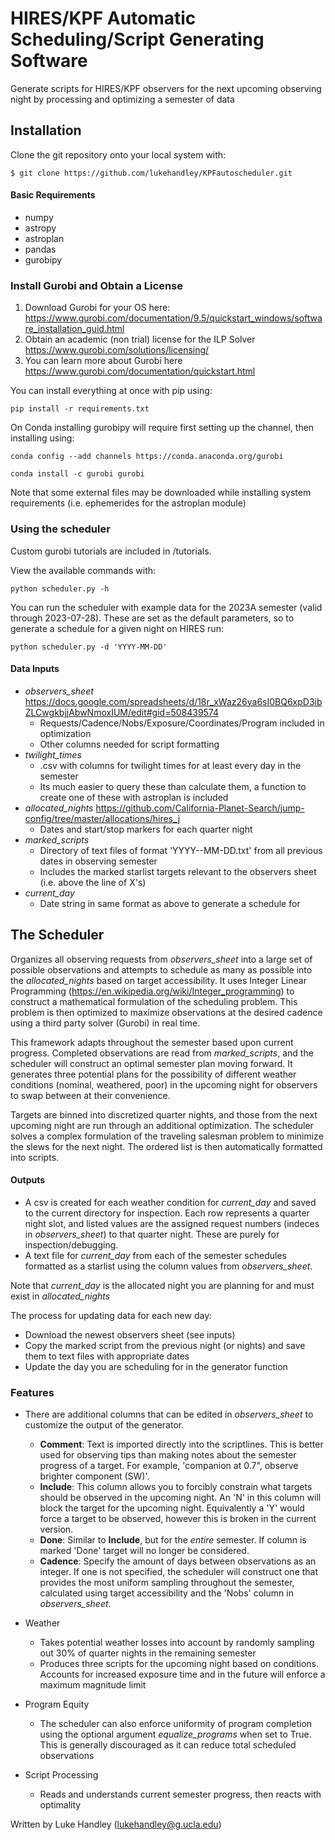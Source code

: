 # HIRES/KPF Automatic Scheduling/Script Generating Software
Generate scripts for HIRES/KPF observers for the next upcoming observing night by processing and optimizing a semester of data

## Installation

Clone the git repository onto your local system with:
```
$ git clone https://github.com/lukehandley/KPFautoscheduler.git
```

#### Basic Requirements
* numpy
* astropy
* astroplan
* pandas
* gurobipy


### Install Gurobi and Obtain a License
  1. Download Gurobi for your OS here: https://www.gurobi.com/documentation/9.5/quickstart_windows/software_installation_guid.html
  2. Obtain an academic (non trial) license for the ILP Solver https://www.gurobi.com/solutions/licensing/
  3. You can learn more about Gurobi here https://www.gurobi.com/documentation/quickstart.html

You can install everything at once with pip using:
```
pip install -r requirements.txt
```
 
On Conda installing gurobipy will require first setting up the channel, then installing using:
```
conda config --add channels https://conda.anaconda.org/gurobi
```
```
conda install -c gurobi gurobi
```
Note that some external files may be downloaded while installing system requirements (i.e. ephemerides for the astroplan module)

### Using the scheduler
Custom gurobi tutorials are included in /tutorials.

View the available commands with:
```
python scheduler.py -h
```

You can run the scheduler with example data for the 2023A semester (valid through 2023-07-28). These are set as the default parameters, so to generate a schedule for a given night on HIRES run:
```
python scheduler.py -d 'YYYY-MM-DD'
```

#### Data Inputs
* *observers_sheet* https://docs.google.com/spreadsheets/d/18r_xWaz26ya6sI0BQ6xpD3ibZLCwgkbjjAbwNmoxIUM/edit#gid=508439574
  * Requests/Cadence/Nobs/Exposure/Coordinates/Program included in optimization
  * Other columns needed for script formatting
* *twilight_times*
  * .csv with columns for twilight times for at least every day in the semester
  * Its much easier to query these than calculate them, a function to create one of these with astroplan is included
* *allocated_nights* https://github.com/California-Planet-Search/jump-config/tree/master/allocations/hires_j
  * Dates and start/stop markers for each quarter night
* *marked_scripts*
  * Directory of text files of format 'YYYY--MM-DD.txt' from all previous dates in observing semester
  * Includes the marked starlist targets relevant to the observers sheet (i.e. above the line of X's)
* *current_day*
  * Date string in same format as above to generate a schedule for
 
## The Scheduler

Organizes all observing requests from *observers_sheet* into a large set of possible observations and attempts to schedule as many as possible 
into the *allocated_nights* based on target accessibility. It uses Integer Linear Programming (https://en.wikipedia.org/wiki/Integer_programming)
to construct a mathematical formulation of the scheduling problem. This problem is then optimized to maximize observations at the desired cadence
using a third party solver (Gurobi) in real time.

This framework adapts throughout the semester based upon current progress. Completed observations are read from *marked_scripts*, and the
scheduler will construct an optimal semester plan moving forward. It generates three potential plans for the possibility of different weather conditions
(nominal, weathered, poor) in the upcoming night for observers to swap between at their convenience. 

Targets are binned into discretized quarter nights, and those from the next upcoming night are run through an additional optimization. The scheduler
solves a complex formulation of the traveling salesman problem to minimize the slews for the next night. The ordered list is then automatically formatted
into scripts.

#### Outputs
* A csv is created for each weather condition for *current_day* and saved to the current directory for inspection. Each row represents a quarter night
slot, and listed values are the assigned request numbers (indeces in *observers_sheet*) to that quarter night. These are purely for inspection/debugging.
* A text file for *current_day* from each of the semester schedules formatted as a starlist using the column values from *observers_sheet*.

Note that *current_day* is the allocated night you are planning for and must exist in *allocated_nights*

The process for updating data for each new day:
* Download the newest observers sheet (see inputs)
* Copy the marked script from the previous night (or nights) and save them to text files with appropriate dates
* Update the day you are scheduling for in the generator function

### Features

* There are additional columns that can be edited in *observers_sheet* to customize the output of the generator.

  * **Comment**: Text is imported directly into the scriptlines. This is better used for observing tips than making notes about the semester 
  progress of a target. For example, 'companion at 0.7", observe brighter component (SW)'.
  * **Include**: This column allows you to forcibly constrain what targets should be observed in the upcoming night. An 'N' in this column will
  block the target for the upcoming night. Equivalently a 'Y' would force a target to be observed, however this is broken in the current version.
  * **Done**: Similar to **Include**, but for the *entire* semester. If column is marked 'Done' target will no longer be considered.
  * **Cadence**: Specify the amount of days between observations as an integer. If one is not specified, the scheduler will construct one that 
  provides the most uniform sampling throughout the semester, calculated using target accessibility and the 'Nobs' column in *observers_sheet*.

* Weather
  * Takes potential weather losses into account by randomly sampling out 30% of quarter nights in the remaining semester
  * Produces three scripts for the upcoming night based on conditions. Accounts for increased exposure time and in the future will enforce a
  maximum magnitude limit
  
* Program Equity
  * The scheduler can also enforce uniformity of program completion using the optional argument *equalize_programs* when set to True. This is
  generally discouraged as it can reduce total scheduled observations

* Script Processing
  * Reads and understands current semester progress, then reacts with optimality




Written by Luke Handley (lukehandley@g.ucla.edu)

